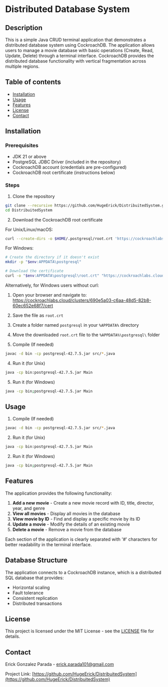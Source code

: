 # Distributed Database System

## Description 

This is a simple Java CRUD terminal application that demonstrates a distributed database system using CockroachDB. The application allows users to manage a movie database with basic operations (Create, Read, Update, Delete) through a terminal interface. CockroachDB provides the distributed database functionality with vertical fragmentation across multiple regions.

## Table of contents
- [Installation](#installation)
- [Usage](#usage)
- [Features](#features)
- [License](#license)
- [Contact](#contact)

## Installation

### Prerequisites
- JDK 21 or above
- PostgreSQL JDBC Driver (included in the repository)
- CockroachDB account (credentials are pre-configured)
- CockroachDB root certificate (instructions below)

### Steps

1. Clone the repository
```bash
git clone --recursive https://github.com/HugeErick/DistribuitedSystem.git
cd DistribuitedSystem
```

2. Download the CockroachDB root certificate

For Unix/Linux/macOS:
```bash
curl --create-dirs -o $HOME/.postgresql/root.crt 'https://cockroachlabs.cloud/clusters/690e5a03-c6aa-48d5-82b8-60ec652e68f7/cert'
```

For Windows:
```bash
# Create the directory if it doesn't exist
mkdir -p "$env:APPDATA\postgresql"

# Download the certificate
curl -o "$env:APPDATA\postgresql\root.crt" "https://cockroachlabs.cloud/clusters/690e5a03-c6aa-48d5-82b8-60ec652e68f7/cert"
```

Alternatively, for Windows users without curl:
1. Open your browser and navigate to: https://cockroachlabs.cloud/clusters/690e5a03-c6aa-48d5-82b8-60ec652e68f7/cert
2. Save the file as `root.crt`
3. Create a folder named `postgresql` in your `%APPDATA%` directory
4. Move the downloaded `root.crt` file to the `%APPDATA%\postgresql\` folder

3. Compile (If needed) 
```bash
javac -d bin -cp postgresql-42.7.5.jar src/*.java
```

4. Run it (for Unix)
```bash
java -cp bin:postgresql-42.7.5.jar Main
```

5. Run it (for Windows)
```bash
java -cp bin;postgresql-42.7.5.jar Main
```

## Usage

1. Compile (If needed) 
```bash
javac -d bin -cp postgresql-42.7.5.jar src/*.java
```

2. Run it (for Unix)
```bash
java -cp bin:postgresql-42.7.5.jar Main
```

2. Run it (for Windows)
```bash
java -cp bin;postgresql-42.7.5.jar Main
```

## Features

The application provides the following functionality:

1. **Add a new movie** - Create a new movie record with ID, title, director, year, and genre
2. **View all movies** - Display all movies in the database
3. **View movie by ID** - Find and display a specific movie by its ID
4. **Update a movie** - Modify the details of an existing movie
5. **Delete a movie** - Remove a movie from the database

Each section of the application is clearly separated with '#' characters for better readability in the terminal interface.

## Database Structure

The application connects to a CockroachDB instance, which is a distributed SQL database that provides:

- Horizontal scaling
- Fault tolerance
- Consistent replication
- Distributed transactions

## License

This project is licensed under the MIT License - see the [LICENSE](LICENSE) file for details.

## Contact

Erick Gonzalez Parada - erick.parada101@gmail.com

Project Link: [https://github.com/HugeErick/DistribuitedSystem](https://github.com/HugeErick/DistribuitedSystem)

